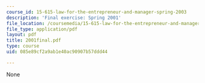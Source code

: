 ```yaml
---
course_id: 15-615-law-for-the-entrepreneur-and-manager-spring-2003
description: 'Final exercise: Spring 2001'
file_location: /coursemedia/15-615-law-for-the-entrepreneur-and-manager-spring-2003/085e89cf2a9ab1e40ac90907b57ddd44_2001final.pdf
file_type: application/pdf
layout: pdf
title: 2001final.pdf
type: course
uid: 085e89cf2a9ab1e40ac90907b57ddd44

---
```

None
